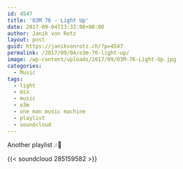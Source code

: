 ```yaml
---
id: 4547
title: 'O3M 76 - Light Up'
date: 2017-09-04T13:33:08+00:00
author: Janik von Rotz
layout: post
guid: https://janikvonrotz.ch/?p=4547
permalink: /2017/09/04/o3m-76-light-up/
image: /wp-content/uploads/2017/09/O3M-76-Light-Up.jpg
categories:
  - Music
tags:
  - light
  - mix
  - music
  - o3m
  - one man music machine
  - playlist
  - soundcloud
---
```

Another playlist 🎶🎹

{{< soundcloud 285159582 >}}

